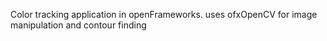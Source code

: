 
Color tracking application in openFrameworks. uses ofxOpenCV for image manipulation and contour finding
